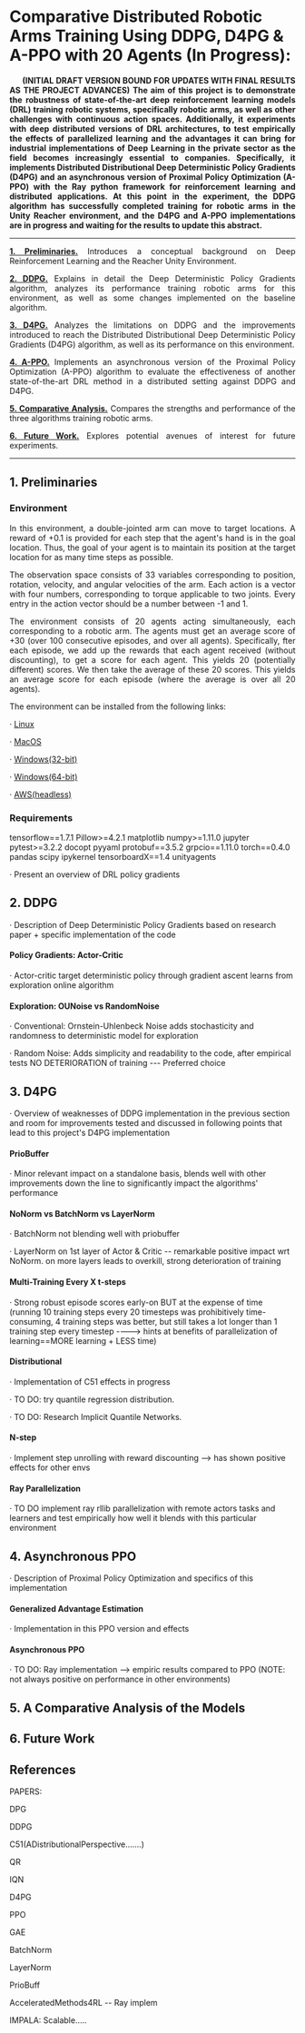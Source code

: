 # Comparative Distributed Robotic Arms Training Using DDPG, D4PG & A-PPO with 20 Agents (In Progress):

<p align=justify><b>&nbsp;&nbsp;&nbsp;&nbsp;&nbsp;&nbsp;(INITIAL DRAFT VERSION BOUND FOR UPDATES WITH FINAL RESULTS AS THE PROJECT ADVANCES) The aim of this project is to demonstrate the robustness of state-of-the-art deep reinforcement learning models (DRL) training robotic systems, specifically robotic arms, as well as other challenges with continuous action spaces. Additionally, it experiments with deep distributed versions of DRL architectures, to test empirically the effects of parallelized learning and the advantages it can bring for industrial implementations of Deep Learning in the private sector as the field becomes increasingly essential to companies. Specifically, it implements Distributed Distributional Deep Deterministic Policy Gradients (D4PG) and an asynchronous version of Proximal Policy Optimization (A-PPO) with the Ray python framework for reinforcement learning and distributed applications. At this point in the experiment, the DDPG algorithm has successfully completed training for robotic arms in the Unity Reacher environment, and the D4PG and A-PPO implementations are in progress and waiting for the results to update this abstract.</b></p>

-------
<p align=justify><b><a href=https://github.com/inigo-irigaray/Parallel-Training-Robotic-Arms-DDPG-D4PG-APPO/blob/master/README.md#1-preliminaries>1. Preliminaries.</a></b> Introduces a conceptual background on Deep Reinforcement Learning and the Reacher Unity Environment.</p>

<p align=justify><b><a href=https://github.com/inigo-irigaray/Parallel-Training-Robotic-Arms-DDPG-D4PG-APPO/blob/master/README.md#2-ddpg>2. DDPG.</a></b> Explains in detail the Deep Deterministic Policy Gradients algorithm, analyzes its performance training robotic arms for this environment, as well as some changes implemented on the baseline algorithm.</p>

<p align=justify><b><a href=https://github.com/inigo-irigaray/Parallel-Training-Robotic-Arms-DDPG-D4PG-APPO/blob/master/README.md#3-d4pg>3. D4PG.</a></b> Analyzes the limitations on DDPG and the improvements introduced to reach the Distributed Distributional Deep Deterministic Policy Gradients (D4PG) algorithm, as well as its performance on this environment.</p>

<p align=justify><b><a href=https://github.com/inigo-irigaray/Parallel-Training-Robotic-Arms-DDPG-D4PG-APPO/blob/master/README.md#4-asynchronous-ppo>4. A-PPO.</a></b> Implements an asynchronous version of the Proximal Policy Optimization (A-PPO) algorithm to evaluate the effectiveness of another state-of-the-art DRL method in a distributed setting against DDPG and D4PG.</p>

<p align=justify><b><a href=https://github.com/inigo-irigaray/Parallel-Training-Robotic-Arms-DDPG-D4PG-APPO/blob/master/README.md#5-a-comparative-analysis-of-the-models>5. Comparative Analysis.</a></b> Compares the strengths and performance of the three algorithms training robotic arms.</p>

<p align=justify><b><a href=https://github.com/inigo-irigaray/Parallel-Training-Robotic-Arms-DDPG-D4PG-APPO/blob/master/README.md#6-future-work>6. Future Work.</a></b> Explores potential avenues of interest for future experiments.</p>

---------
## 1. Preliminaries

### Environment

<p align=justify>In this environment, a double-jointed arm can move to target locations. A reward of +0.1 is provided for each step that the agent's hand is in the goal location. Thus, the goal of your agent is to maintain its position at the target location for as many time steps as possible.</p>

<p align=justify>The observation space consists of 33 variables corresponding to position, rotation, velocity, and angular velocities of the arm. Each action is a vector with four numbers, corresponding to torque applicable to two joints. Every entry in the action vector should be a number between -1 and 1.</p>

<p align=justify> The environment consists of 20 agents acting simultaneously, each corresponding to a robotic arm. The agents must get an average score of +30 (over 100 consecutive episodes, and over all agents). Specifically, fter each episode, we add up the rewards that each agent received (without discounting), to get a score for each agent. This yields 20 (potentially different) scores. We then take the average of these 20 scores. This yields an average score for each episode (where the average is over all 20 agents).</p>

<p align=justify>The environment can be installed from the following links:</p>
 
 · <a href=https://s3-us-west-1.amazonaws.com/udacity-drlnd/P2/Reacher/Reacher_Linux.zip>Linux</a>
 
 · <a href=https://s3-us-west-1.amazonaws.com/udacity-drlnd/P2/Reacher/Reacher.app.zip>MacOS</a>
 
 · <a href=https://s3-us-west-1.amazonaws.com/udacity-drlnd/P2/Reacher/Reacher_Windows_x86.zip>Windows(32-bit)</a>
 
 · <a href=https://s3-us-west-1.amazonaws.com/udacity-drlnd/P2/Reacher/Reacher_Windows_x86_64.zip>Windows(64-bit)</a>
 
 · <a href=https://s3-us-west-1.amazonaws.com/udacity-drlnd/P2/Reacher/Reacher_Linux_NoVis.zip>AWS(headless)</a>
 
 ### Requirements

tensorflow==1.7.1
Pillow>=4.2.1
matplotlib
numpy>=1.11.0
jupyter
pytest>=3.2.2
docopt
pyyaml
protobuf==3.5.2
grpcio==1.11.0
torch==0.4.0
pandas
scipy
ipykernel
tensorboardX==1.4
unityagents

· Present an overview of DRL policy gradients

## 2. DDPG

· Description of Deep Deterministic Policy Gradients based on research paper + specific implementation of the code

#### Policy Gradients: Actor-Critic

· Actor-critic target deterministic policy through gradient ascent learns from exploration online algorithm

#### Exploration: OUNoise vs RandomNoise

 · Conventional: Ornstein-Uhlenbeck Noise adds stochasticity and randomness to deterministic model for exploration
 
 · Random Noise: Adds simplicity and readability to the code, after empirical tests NO DETERIORATION of training --- Preferred choice

## 3. D4PG

· Overview of weaknesses of DDPG implementation in the previous section and room for improvements tested and discussed in following points that lead to this project's D4PG implementation

#### PrioBuffer

· Minor relevant impact on a standalone basis, blends well with other improvements down the line to significantly impact the algorithms' performance

#### NoNorm vs BatchNorm vs LayerNorm

· BatchNorm not blending well with priobuffer

· LayerNorm on 1st layer of Actor & Critic -- remarkable positive impact wrt NoNorm. on more layers leads to overkill, strong deterioration of training

#### Multi-Training Every X t-steps

· Strong robust episode scores early-on BUT at the expense of time (running 10 training steps every 20 timesteps was prohibitively time-consuming, 4 training steps was better, but still takes a lot longer than 1 training step every timestep ----> hints at benefits of parallelization of learning==MORE learning + LESS time)

#### Distributional

· Implementation of C51 effects in progress

· TO DO: try quantile regression distribution.

· TO DO: Research Implicit Quantile Networks.

#### N-step

· Implement step unrolling with reward discounting --> has shown positive effects for other envs

#### Ray Parallelization

· TO DO implement ray rllib parallelization with remote actors tasks and learners and test empirically how well it blends with this particular environment

## 4. Asynchronous PPO

· Description of Proximal Policy Optimization and specifics of this implementation

#### Generalized Advantage Estimation

· Implementation in this PPO version and effects

#### Asynchronous PPO

· TO DO: Ray implementation --> empiric results compared to PPO (NOTE: not always positive on performance in other environments)

## 5. A Comparative Analysis of the Models

## 6. Future Work

## References

PAPERS:

DPG

DDPG

C51(ADistributionalPerspective.......)

QR

IQN

D4PG

PPO

GAE

BatchNorm

LayerNorm

PrioBuff

AcceleratedMethods4RL -- Ray implem

IMPALA: Scalable.....
